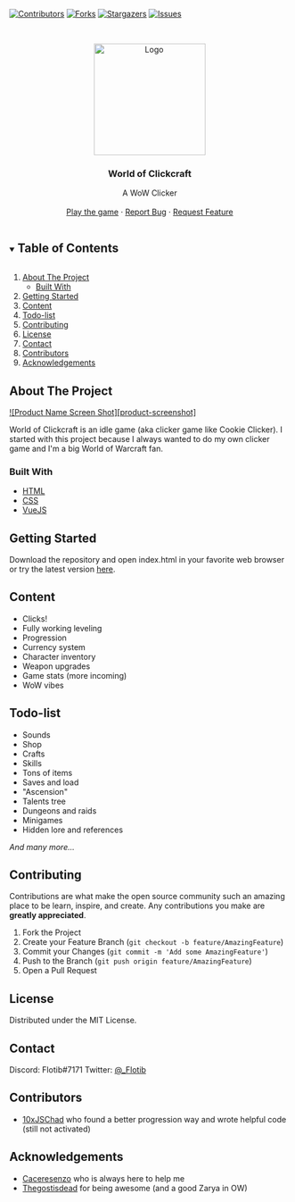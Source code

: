[![Contributors][contributors-shield]][contributors-url]
[![Forks][forks-shield]][forks-url]
[![Stargazers][stars-shield]][stars-url]
[![Issues][issues-shield]][issues-url]



<!-- PROJECT LOGO -->
<br />
<p align="center">
  <a href="https://github.com/Flotib/World-of-Clickcraft">
    <img src="assets/img/logo.svg" alt="Logo" width="200" height="200">
  </a>

  <h3 align="center">World of Clickcraft</h3>

  <p align="center">
    A WoW Clicker
    <br />
    <br />
    <a href="https://flotib.github.io/World-of-Clickcraft">Play the game</a>
    ·
    <a href="https://github.com/flotib/World-of-Clickcraft/issues">Report Bug</a>
    ·
    <a href="https://github.com/flotib/World-of-Clickcraft/issues">Request Feature</a>
  </p>
</p>



<!-- TABLE OF CONTENTS -->
<details open="open">
  <summary><h2 style="display: inline-block">Table of Contents</h2></summary>
  <ol>
    <li>
      <a href="#about-the-project">About The Project</a>
      <ul>
        <li><a href="#built-with">Built With</a></li>
      </ul>
    </li>
    <li><a href="#getting-started">Getting Started</a></li>
    <li><a href="#content">Content</a></li>
    <li><a href="#todo-list">Todo-list</a></li>
    <li><a href="#contributing">Contributing</a></li>
    <li><a href="#license">License</a></li>
    <li><a href="#contact">Contact</a></li>
    <li><a href="#contributors">Contributors</a></li>
    <li><a href="#acknowledgements">Acknowledgements</a></li>
  </ol>
</details>



<!-- ABOUT THE PROJECT -->
## About The Project

[![Product Name Screen Shot][product-screenshot]](https://example.com)

World of Clickcraft is an idle game (aka clicker game like Cookie Clicker).
I started with this project because I always wanted to do my own clicker game and I'm a big World of Warcraft fan.

### Built With

* [HTML](https://github.com/topics/html)
* [CSS](https://github.com/topics/css)
* [VueJS](https://github.com/topics/vuejs)



<!-- GETTING STARTED -->
## Getting Started

Download the repository and open index.html in your favorite web browser or try the latest version [here](https://flotib.github.io/World-of-Clickcraft).


<!-- USAGE EXAMPLES -->
## Content

* Clicks!
* Fully working leveling
* Progression
* Currency system
* Character inventory
* Weapon upgrades
* Game stats (more incoming)
* WoW vibes

## Todo-list

* Sounds
* Shop
* Crafts
* Skills
* Tons of items
* Saves and load
* "Ascension"
* Talents tree
* Dungeons and raids
* Minigames
* Hidden lore and references

*And many more...*



<!-- CONTRIBUTING -->
## Contributing

Contributions are what make the open source community such an amazing place to be learn, inspire, and create. Any contributions you make are **greatly appreciated**.

1. Fork the Project
2. Create your Feature Branch (`git checkout -b feature/AmazingFeature`)
3. Commit your Changes (`git commit -m 'Add some AmazingFeature'`)
4. Push to the Branch (`git push origin feature/AmazingFeature`)
5. Open a Pull Request



<!-- LICENSE -->
## License

Distributed under the MIT License.



<!-- CONTACT -->
## Contact

Discord: Flotib#7171 
Twitter: [@_Flotib](https://twitter.com/_flotib)



<!-- CONTRIBUTORS -->
## Contributors
* [10xJSChad](https://github.com/10xJSChad) who found a better progression way and wrote helpful code (still not activated)



<!-- ACKNOWLEDGEMENTS -->
## Acknowledgements

* [Caceresenzo](https://github.com/Caceresenzo) who is always here to help me
* [Thegostisdead](https://github.com/thegostisdead) for being awesome (and a good Zarya in OW) 



<!-- MARKDOWN LINKS & IMAGES -->
<!-- https://www.markdownguide.org/basic-syntax/#reference-style-links -->
[contributors-shield]: https://img.shields.io/github/contributors/flotib/World-of-Clickcraft.svg?style=for-the-badge
[contributors-url]: https://github.com/flotib/World-of-Clickcraft/graphs/contributors
[forks-shield]: https://img.shields.io/github/forks/flotib/World-of-Clickcraft.svg?style=for-the-badge
[forks-url]: https://github.com/flotib/World-of-Clickcraft/network/members
[stars-shield]: https://img.shields.io/github/stars/flotib/World-of-Clickcraft.svg?style=for-the-badge
[stars-url]: https://github.com/flotib/World-of-Clickcraft/stargazers
[issues-shield]: https://img.shields.io/github/issues/flotib/World-of-Clickcraft.svg?style=for-the-badge
[issues-url]: https://github.com/flotib/World-of-Clickcraft/issues
[license-shield]: https://img.shields.io/github/license/flotib/World-of-Clickcraft.svg?style=for-the-badge
[license-url]: https://github.com/flotib/World-of-Clickcraft/blob/master/LICENSE.txt
